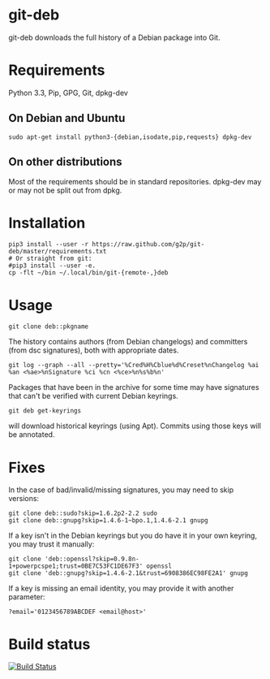 
# git-deb

git-deb downloads the full history of a Debian package into Git.

# Requirements

Python 3.3, Pip, GPG, Git, dpkg-dev

## On Debian and Ubuntu

    sudo apt-get install python3-{debian,isodate,pip,requests} dpkg-dev

## On other distributions

Most of the requirements should be in standard repositories.
dpkg-dev may or may not be split out from dpkg.

# Installation

    pip3 install --user -r https://raw.github.com/g2p/git-deb/master/requirements.txt
    # Or straight from git:
    #pip3 install --user -e.
    cp -flt ~/bin ~/.local/bin/git-{remote-,}deb

# Usage

    git clone deb::pkgname

The history contains authors (from Debian changelogs) and
committers (from dsc signatures), both with appropriate dates.

    git log --graph --all --pretty='%Cred%H%Cblue%d%Creset%nChangelog %ai %an <%ae>%nSignature %ci %cn <%ce>%n%s%b%n'

Packages that have been in the archive for some time may have
signatures that can't be verified with current Debian keyrings.

    git deb get-keyrings

will download historical keyrings (using Apt).
Commits using those keys will be annotated.

# Fixes

In the case of bad/invalid/missing signatures, you may need to skip versions:

    git clone deb::sudo?skip=1.6.2p2-2.2 sudo
    git clone deb::gnupg?skip=1.4.6-1~bpo.1,1.4.6-2.1 gnupg

If a key isn't in the Debian keyrings but you do have it in your own keyring,
you may trust it manually:

    git clone 'deb::openssl?skip=0.9.8n-1+powerpcspe1;trust=0BE7C53FC1DE67F3' openssl
    git clone 'deb::gnupg?skip=1.4.6-2.1&trust=6908386EC98FE2A1' gnupg

If a key is missing an email identity, you may provide it with another parameter:

    ?email='0123456789ABCDEF <email@host>'

# Build status

[![Build Status](https://travis-ci.org/g2p/git-deb.png)](https://travis-ci.org/g2p/git-deb)

